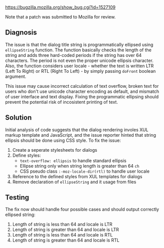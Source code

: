 https://bugzilla.mozilla.org/show_bug.cgi?id=1527109

Note that a patch was submitted to Mozilla for review.

## Diagnosis

The issue is that the dialog title string is programmatically ellipsed using `ellipseString` function. The function basically checks the length of the string and adds three hard-coded periods if the string has over 64 characters. The period is not even the proper unicode ellipsis character. Also, the function considers user locale - whether the text is written LTR (Left To Right) or RTL (Right To Left) - by simply passing `doFront` boolean argument.

This issue may cause incorrect calculation of text overflow, broken text for users who don't use unicode character encoding as default, and mismatch of user interface and text display. Fixing the programmatic ellipsing should prevent the potential risk of incosistent printing of text.

## Solution

Initial analysis of code suggests that the dialog rendering involes XUL markup template and JavaScript, and the issue reporter hinted that string ellipsis should be done using CSS style. To fix the issue:

1. Create a seperate stylesheets for dialogs
2. Define styles:
    - `text-overflow: ellipsis` to handle standard ellipsis
    - Ellipse string only when string length is greater than 64 `ch`
    - CSS pseudo class `:-moz-locale-dir(rtl)` to handle user locale
3. Reference to the defined styles from XUL templates for dialogs
4. Remove declaration of `ellipseString` and it usage from files

## Testing

The fix now should handle four possible cases and should output correctly ellipsed string:
1. Length of string is less than 64 and locale is LTR
2. Length of string is greater than 64 and locale is LTR
3. Length of string is less than 64 and locale is RTL
4. Length of string is greater than 64 and locale is RTL
